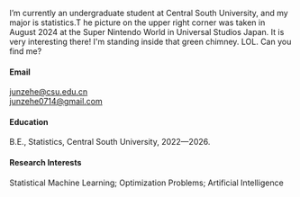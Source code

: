 I’m currently an undergraduate student at Central South University, and my major is statistics.T
he picture on the upper right corner was taken in August 2024 at the Super Nintendo World in Universal Studios Japan. 
It is very interesting there! I'm standing inside that green chimney. LOL. Can you find me?



#### Email
junzehe@csu.edu.cn\
junzehe0714@gmail.com

#### Education
B.E., Statistics, Central South University, 2022—2026.

#### Research Interests
Statistical Machine Learning; Optimization Problems; Artificial Intelligence

